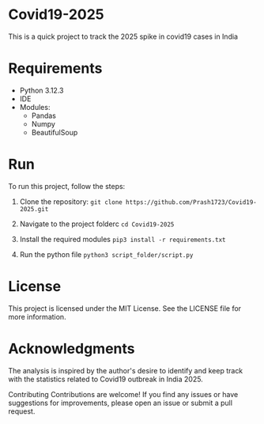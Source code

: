 # Covid19-2025
This is a quick project to track the 2025 spike in covid19 cases in India

# Requirements
- Python 3.12.3
- IDE
- Modules:
   - Pandas
   - Numpy
   - BeautifulSoup

# Run
To run this project, follow the steps:

1. Clone the repository:
```git clone https://github.com/Prash1723/Covid19-2025.git```

2. Navigate to the project folderc
```cd Covid19-2025```

3. Install the required modules
```pip3 install -r requirements.txt```

4. Run the python file
```python3 script_folder/script.py```

# License
This project is licensed under the MIT License. See the LICENSE file for more information.

# Acknowledgments
The analysis is inspired by the author's desire to identify and keep track with the statistics related to Covid19 outbreak in India 2025.

Contributing
Contributions are welcome! If you find any issues or have suggestions for improvements, please open an issue or submit a pull request.